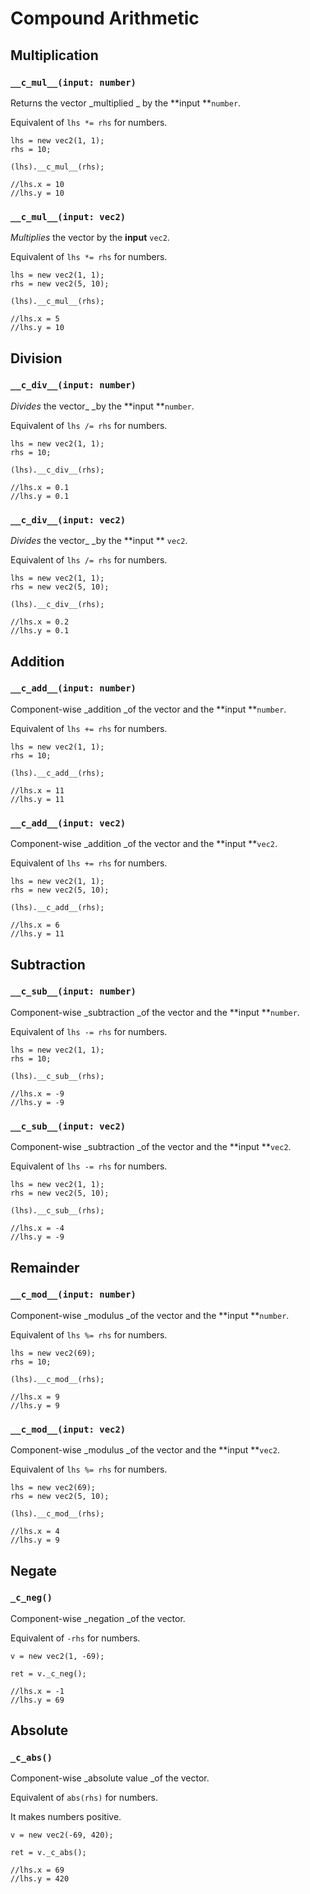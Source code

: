 # Compound Arithmetic

## Multiplication

### `__c_mul__(input: number)`

Returns the vector _multiplied _ by the **input **`number`.

Equivalent of `lhs *= rhs` for numbers.

```gml
lhs = new vec2(1, 1);
rhs = 10;

(lhs).__c_mul__(rhs);

//lhs.x = 10
//lhs.y = 10
```

### `__c_mul__(input: vec2)`

_Multiplies_ the vector by the **input** `vec2`.

Equivalent of `lhs *= rhs` for numbers.

```gml
lhs = new vec2(1, 1);
rhs = new vec2(5, 10);

(lhs).__c_mul__(rhs);

//lhs.x = 5
//lhs.y = 10
```

## Division

### `__c_div__(input: number)`

_Divides_ the vector_ _by the **input **`number`.

Equivalent of `lhs /= rhs` for numbers.

```gml
lhs = new vec2(1, 1);
rhs = 10;

(lhs).__c_div__(rhs);

//lhs.x = 0.1
//lhs.y = 0.1
```

### `__c_div__(input: vec2)`

_Divides_ the vector_ _by the **input ** `vec2`.

Equivalent of `lhs /= rhs` for numbers.

```gml
lhs = new vec2(1, 1);
rhs = new vec2(5, 10);

(lhs).__c_div__(rhs);

//lhs.x = 0.2
//lhs.y = 0.1
```



## Addition

### `__c_add__(input: number)`

Component-wise _addition _of the vector and the **input **`number`.

Equivalent of `lhs += rhs` for numbers.

```gml
lhs = new vec2(1, 1);
rhs = 10;

(lhs).__c_add__(rhs);

//lhs.x = 11
//lhs.y = 11
```

### `__c_add__(input: vec2)`

Component-wise _addition _of the vector and the **input **`vec2`.

Equivalent of `lhs += rhs` for numbers.

```gml
lhs = new vec2(1, 1);
rhs = new vec2(5, 10);

(lhs).__c_add__(rhs);

//lhs.x = 6
//lhs.y = 11
```

## Subtraction

### `__c_sub__(input: number)`

Component-wise _subtraction _of the vector and the **input **`number`.

Equivalent of `lhs -= rhs` for numbers.

```gml
lhs = new vec2(1, 1);
rhs = 10;

(lhs).__c_sub__(rhs);

//lhs.x = -9
//lhs.y = -9
```

### `__c_sub__(input: vec2)`

Component-wise _subtraction _of the vector and the **input **`vec2`.

Equivalent of `lhs -= rhs` for numbers.

```gml
lhs = new vec2(1, 1);
rhs = new vec2(5, 10);

(lhs).__c_sub__(rhs);

//lhs.x = -4
//lhs.y = -9
```

## Remainder

### `__c_mod__(input: number)`

Component-wise _modulus _of the vector and the **input **`number`.

Equivalent of `lhs %= rhs` for numbers.

```gml
lhs = new vec2(69);
rhs = 10;

(lhs).__c_mod__(rhs);

//lhs.x = 9
//lhs.y = 9
```

### `__c_mod__(input: vec2)`

Component-wise _modulus _of the vector and the **input **`vec2`.

Equivalent of `lhs %= rhs` for numbers.

```gml
lhs = new vec2(69);
rhs = new vec2(5, 10);

(lhs).__c_mod__(rhs);

//lhs.x = 4
//lhs.y = 9
```

## Negate

### `_c_neg()`

Component-wise _negation _of the vector.

Equivalent of `-rhs` for numbers.

```gml
v = new vec2(1, -69);

ret = v._c_neg();

//lhs.x = -1
//lhs.y = 69
```

## Absolute

### `_c_abs()`

Component-wise _absolute value _of the vector.

Equivalent of `abs(rhs)` for numbers.&#x20;

It makes numbers positive.

```gml
v = new vec2(-69, 420);
	
ret = v._c_abs();

//lhs.x = 69
//lhs.y = 420
```
